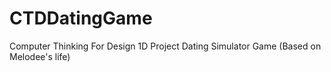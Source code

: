 # CTDDatingGame
Computer Thinking For Design 1D Project Dating Simulator Game (Based on Melodee's life)
